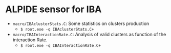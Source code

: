 # ALPIDE sensor for IBA

* `macro/IBAclusterStats.C`: Some statistics on clusters production
  * `$ root.exe -q IBAclusterStats.C+`
* `macro/IBAInteractionRate.C`: Analysis of valid clusters as function of the interaction Rate.
  * `$ root.exe -q IBAInteractionRate.C+`
